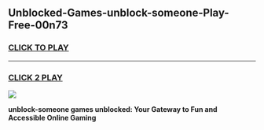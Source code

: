 
## Unblocked-Games-unblock-someone-Play-Free-00n73
<h3>
<a href="https://premium76.site?title=unblock-someone&ref=20M">CLICK TO PLAY</a></h3>
<hr>

<h3>
<a href="https://premium76.site?title=unblock-someone&ref=20M">CLICK 2 PLAY</a>
  
</h3>

<a href="https://premium76.site?title=unblock-someone&ref=19M"><img src="https://clearcache.store/games.png"></a>


**unblock-someone games unblocked: Your Gateway to Fun and Accessible Online Gaming**
